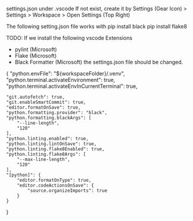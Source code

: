 
settings.json under .vscode
If not exist, create it by Settings (Gear Icon) > Settings > Workspace > Open Settings (Top Right)

The following setting.json file works with
pip install black
pip install flake8

TODO: If we install the following vscode Extensions 
- pylint (Microsoft)
- Flake (Microsoft)
- Black Formatter (Microsoft)
the settings.json file should be changed.


{
    "python.envFile": "${workspaceFolder}/.venv",
    "python.terminal.activateEnvironment": true,
    "python.terminal.activateEnvInCurrentTerminal": true,

    "git.autofetch": true,
    "git.enableSmartCommit": true,
    "editor.formatOnSave": true,
    "python.formatting.provider": "black",
    "python.formatting.blackArgs": [
        "--line-length",
        "120"
    ],
    "python.linting.enabled": true,
    "python.linting.lintOnSave": true,
    "python.linting.flake8Enabled": true,
    "python.linting.flake8Args": [
        "--max-line-length",
        "120"
    ],
    "[python]": {
        "editor.formatOnType": true,
        "editor.codeActionsOnSave": {
            "source.organizeImports": true
        }
    }
}




